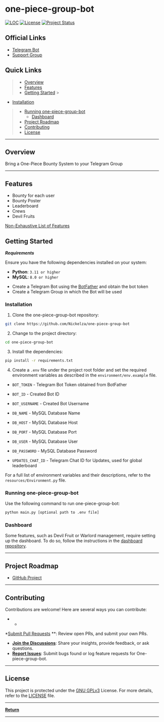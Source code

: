 # one-piece-group-bot

[![LOC](https://sloc.xyz/github/nickelza/one-piece-group-bot/?category=code)](https://github.com/nickelza/one-piece-group-bot/)
[![License](https://img.shields.io/badge/license-MIT-green.svg)](https://github.com/nickelza/one-piece-group-bot/blob/master/LICENSE)
[![Project Status](http://www.repostatus.org/badges/latest/active.svg)](http://www.repostatus.org/#active)

## Official Links

- [Telegram Bot](https://t.me/onepiecegroupbot)
- [Support Group](https://t.me/bountysystem)

## Quick Links

> - [Overview](#overview)
> - [Features](#features)
> - [Getting Started](#getting-started)
    >

- [Installation](#installation)

> - [Running one-piece-group-bot](#running-one-piece-group-bot)
>   - [Dashboard](#dashboard)
> - [Project Roadmap](#project-roadmap)
> - [Contributing](#contributing)
> - [License](#license)

---

## Overview

Bring a One-Piece Bounty System to your Telegram Group


---

## Features

- Bounty for each user
- Bounty Poster
- Leaderboard
- Crews
- Devil Fruits

[Non-Exhaustive List of Features](https://telegra.ph/One-Piece-Group---Bounty-System-10-26)

## Getting Started

***Requirements***

Ensure you have the following dependencies installed on your system:

* **Python**: `3.11 or higher`
* **MySQL**: `8.0 or higher`

- Create a Telegram Bot using the [BotFather](https://core.telegram.org/bots#6-botfather) and
  obtain the bot token
- Create a Telegram Group in which the Bot will be used

### Installation

1. Clone the one-piece-group-bot repository:

```sh
git clone https://github.com/Nickelza/one-piece-group-bot
```

2. Change to the project directory:

```sh
cd one-piece-group-bot
```

3. Install the dependencies:

```sh
pip install -r requirements.txt
```

4. Create a `.env` file under the project root folder and set the required environment variables as
   described in the `environment/env.example` file.

- `BOT_TOKEN` - Telegram Bot Token obtained from BotFather
- `BOT_ID` - Created Bot ID
- `BOT_USERNAME` - Created Bot Username
- `DB_NAME` - MySQL Database Name
- `DB_HOST` - MySQL Database Host
- `DB_PORT` - MySQL Database Port
- `DB_USER` - MySQL Database User
- `DB_PASSWORD` - MySQL Database Password

- `UPDATES_CHAT_ID` - Telegram Chat ID for Updates, used for global leaderboard

For a full list of environment variables and their descriptions, refer to
the `resources/Environment.py` file.

### Running one-piece-group-bot

Use the following command to run one-piece-group-bot:

```sh
python main.py [optional path to .env file]
```

### Dashboard

Some features, such as Devil Fruit or Warlord management, require setting up the dashboard.
To do so, follow the instructions in
the [dashboard repository](https://github.com/Nickelza/one-piece-group-bot-dashboard).

---

## Project Roadmap

- [GitHub Project](https://github.com/users/Nickelza/projects/1)

---

## Contributing

Contributions are welcome! Here are several ways you can contribute:

-
    *
*[Submit Pull Requests](https://github.com/Nickelza/one-piece-group-bot/blob/main/CONTRIBUTING.md)
**: Review open PRs, and submit your own PRs.
- **[Join the Discussions](https://t.me/bountysystem)**: Share your insights, provide feedback, or
  ask questions.
- **[Report Issues](https://github.com/Nickelza/one-piece-group-bot/issues)**: Submit bugs found or
  log feature requests for One-piece-group-bot.

---

## License

This project is protected under the [GNU GPLv3](https://choosealicense.com/licenses/gpl-3.0/)
License. For more details, refer to the [LICENSE](https://choosealicense.com/licenses/) file.

---

[**Return**](#quick-links)

---
